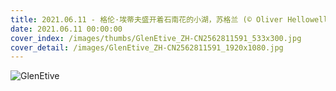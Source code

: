 ```yaml
---
title: 2021.06.11 - 格伦·埃蒂夫盛开着石南花的小湖，苏格兰 (© Oliver Hellowell/Minden Pictures)
date: 2021.06.11 00:00:00
cover_index: /images/thumbs/GlenEtive_ZH-CN2562811591_533x300.jpg
cover_detail: /images/GlenEtive_ZH-CN2562811591_1920x1080.jpg
---
```


![GlenEtive](/images/GlenEtive_ZH-CN2562811591_1920x1080.jpg)
